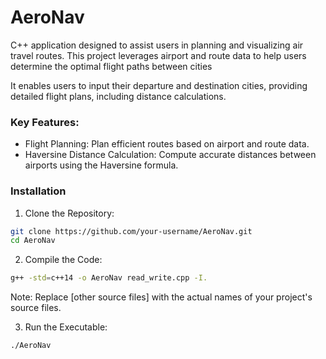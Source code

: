 # AeroNav
C++ application designed to assist users in planning and visualizing air travel routes. This project leverages airport and route data to help users determine the optimal flight paths between cities

It enables users to input their departure and destination cities, providing detailed flight plans, including distance calculations.

### Key Features:
* Flight Planning: Plan efficient routes based on airport and route data.
* Haversine Distance Calculation: Compute accurate distances between airports using the Haversine formula.

### Installation
1. Clone the Repository:
```bash
git clone https://github.com/your-username/AeroNav.git
cd AeroNav
```

2. Compile the Code:
```bash
g++ -std=c++14 -o AeroNav read_write.cpp -I.
```
Note: Replace [other source files] with the actual names of your project's source files.

3. Run the Executable:

```bash
./AeroNav
```
